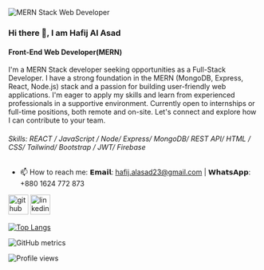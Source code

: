 ![MERN Stack Web Developer](https://i.ibb.co/NYdnLFF/Cover-Photo-1.png)

### Hi there 👋, I am Hafij Al Asad
#### Front-End Web Developer(MERN)

I'm a MERN Stack developer seeking opportunities as a Full-Stack Developer. I have a strong foundation in the MERN (MongoDB, Express, React, Node.js) stack and a passion for building user-friendly web applications. I'm eager to apply my skills and learn from experienced professionals in a supportive environment. Currently open to internships or full-time positions, both remote and on-site. Let's connect and explore how I can contribute to your team.

###### Skills: REACT / JavaScript / Node/ Express/ MongoDB/ REST API/ HTML / CSS/ Tailwind/ Bootstrap / JWT/ Firebase

- 📫 How to reach me: 𝗘𝗺𝗮𝗶𝗹: hafij.alasad23@gmail.com | 𝗪𝗵𝗮𝘁𝘀𝗔𝗽𝗽: +880 1624 772 873 


[<img src='https://cdn.jsdelivr.net/npm/simple-icons@3.0.1/icons/github.svg' alt='github' height='40'>](https://github.com/onlyyasad)  [<img src='https://cdn.jsdelivr.net/npm/simple-icons@3.0.1/icons/linkedin.svg' alt='linkedin' height='40'>](https://www.linkedin.com/in/hafijalasad/) 

[![Top Langs](https://github-readme-stats.vercel.app/api/top-langs/?username=onlyyasad)](https://github.com/anuraghazra/github-readme-stats)

![GitHub metrics](https://metrics.lecoq.io/onlyyasad)  

![Profile views](https://gpvc.arturio.dev/onlyyasad)  
